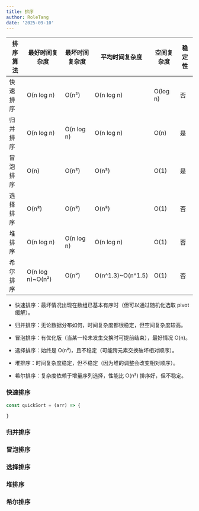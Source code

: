 ```yaml
---
title: 排序
author: RoleTang
date: '2025-09-10'
---
```


| 排序算法   | 最好时间复杂度 | 最坏时间复杂度 | 平均时间复杂度 | 空间复杂度 | 稳定性 |
|------------|----------------|----------------|----------------|------------|--------|
| 快速排序   | O(n log n)     | O(n²)          | O(n log n)     | O(log n)   | 否     |
| 归并排序   | O(n log n)     | O(n log n)     | O(n log n)     | O(n)       | 是     |
| 冒泡排序   | O(n)           | O(n²)          | O(n²)          | O(1)       | 是     |
| 选择排序   | O(n²)          | O(n²)          | O(n²)          | O(1)       | 否     |
| 堆排序     | O(n log n)     | O(n log n)     | O(n log n)     | O(1)       | 否     |
| 希尔排序   | O(n log n)~O(n²) | O(n²)        | O(n^1.3)~O(n^1.5) | O(1)   | 否     |

- 快速排序：最坏情况出现在数组已基本有序时（但可以通过随机化选取 pivot 缓解）。

- 归并排序：无论数据分布如何，时间复杂度都很稳定，但空间复杂度较高。

- 冒泡排序：有优化版（当某一轮未发生交换时可提前结束），最好情况 O(n)。

- 选择排序：始终是 O(n²)，且不稳定（可能跨元素交换破坏相对顺序）。

- 堆排序：时间复杂度稳定，但不稳定（因为堆的调整会改变相对顺序）。

- 希尔排序：复杂度依赖于增量序列选择，性能比 O(n²) 排序好，但不稳定。

### 快速排序
```js
const quickSort = (arr) => {

}
```
### 归并排序

### 冒泡排序

### 选择排序

### 堆排序

### 希尔排序